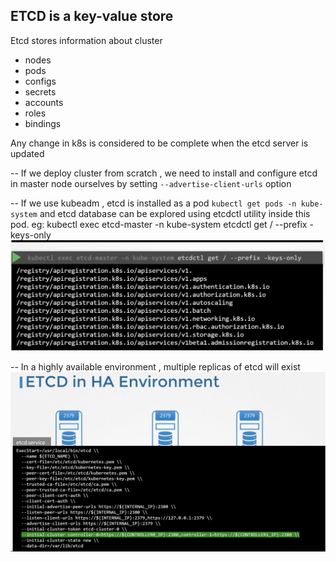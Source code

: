 ETCD is a key-value store
--
Etcd stores information about cluster 
- nodes
- pods
- configs
- secrets
- accounts
- roles
- bindings

 Any change in k8s is considered to be complete when the etcd server is updated

-- If we deploy cluster from scratch , we need to install and configure etcd in master node ourselves by setting ```--advertise-client-urls``` option

-- If we use kubeadm , etcd is installed as a pod ```kubectl get pods -n kube-system``` and etcd database can be explored using etcdctl utility inside this pod.
eg: kubectl exec etcd-master -n kube-system etcdctl get / --prefix -keys-only
![alt text](image-1.png)

-- In a highly available environment , multiple replicas of etcd will exist
![alt text](image-2.png)